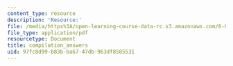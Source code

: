 ```yaml
---
content_type: resource
description: 'Resource:'
file: /media/https%3A/open-learning-course-data-rc.s3.amazonaws.com/6-004-computation-structures-spring-2017/97fc8d99b83bba6747db963df8585531_compilation_answers.pdf
file_type: application/pdf
resourcetype: Document
title: compilation_answers
uid: 97fc8d99-b83b-ba67-47db-963df8585531
---
```

